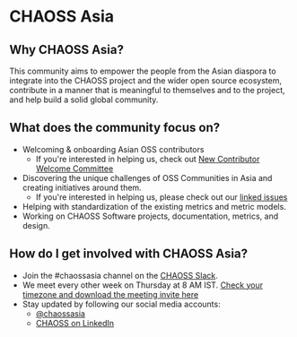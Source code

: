 # CHAOSS Asia

## Why CHAOSS Asia?

This community aims to empower the people from the Asian diaspora to integrate into the CHAOSS project and the wider open source ecosystem, contribute in a manner that is meaningful to themselves and to the project, and help build a solid global community.

## What does the community focus on?

- Welcoming & onboarding Asian OSS contributors
  - If you're interested in helping us, check out [New Contributor Welcome Committee](https://github.com/chaoss/chaoss-asia/wiki/New-Contributor-Welcome-Committee)
- Discovering the unique challenges of OSS Communities in Asia and creating initiatives around them.
  - If you're interested in helping us, please check out our [linked issues](https://github.com/chaoss/chaoss-asia/issues)
- Helping with standardization of the existing metrics and metric models.
- Working on CHAOSS Software projects, documentation, metrics, and design.

## How do I get involved with CHAOSS Asia?

- Join the #chaossasia channel on the [CHAOSS Slack](https://join.slack.com/t/chaoss-workspace/shared_invite/zt-r65szij9-QajX59hkZUct82b0uACA6g).
- We meet every other week on Thursday at 8 AM IST. [Check your timezone and download the meeting invite here](https://arewemeetingyet.com/Kolkata/2024-05-16/08:00/b/CHAOSS%20Asia%20meeting#eyJ1cmwiOiJodHRwczovL3RlYW11cC5jb20vZXZlbnQvc2hvdy9pZC9xR3lIdjFjS0J2a1JoVHFrN2FkUGM5SmQ5d2lDZ2gifQ==)
- Stay updated by following our social media accounts:
  -  [@chaossasia](https://twitter.com/chaossasia)
  -  [CHAOSS on LinkedIn](https://www.linkedin.com/company/chaoss/)
